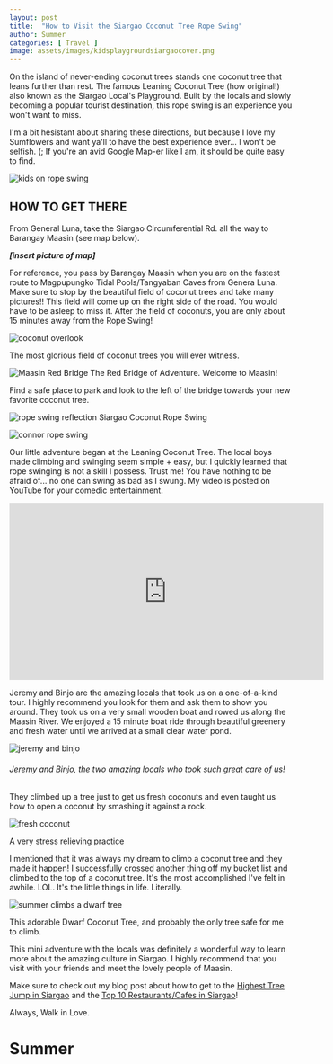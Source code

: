 ```yaml
---
layout: post
title:  "How to Visit the Siargao Coconut Tree Rope Swing"
author: Summer
categories: [ Travel ]
image: assets/images/kidsplaygroundsiargaocover.png
---
```

On the island of never-ending coconut trees stands one coconut tree that leans further than rest. The famous Leaning Coconut Tree (how original!) also known as the Siargao Local's Playground. Built by the locals and slowly becoming a popular tourist destination, this rope swing is an experience you won't want to miss.

I'm a bit hesistant about sharing these directions, but because I love my Sumflowers and want ya'll to have the best experience ever... I won't be selfish. (; If you're an avid Google Map-er like I am, it should be quite easy to find.

![kids on rope swing](/assets/images/kidsplaygroundsiargao.png)

## HOW TO GET THERE

From General Luna, take the Siargao Circumferential Rd. all the way to Barangay Maasin (see map below).

***[insert picture of map]***

For reference, you pass by Barangay Maasin when you are on the fastest route to Magpupungko Tidal Pools/Tangyaban Caves from Genera Luna. Make sure to stop by the beautiful field of coconut trees and take many pictures!! This field will come up on the right side of the road. You would have to be asleep to miss it. After the field of coconuts, you are only about 15 minutes away from the Rope Swing!

![coconut overlook](/assets/images/coconutoverlook.png)

The most glorious field of coconut trees you will ever witness.

![Maasin Red Bridge](/assets/images/maasinbridge.png)
The Red Bridge of Adventure. Welcome to Maasin!

Find a safe place to park and look to the left of the bridge towards your new favorite coconut tree.

![rope swing reflection](/assets/images/ropeswing.png)
Siargao Coconut Rope Swing

![connor rope swing](/assets/images/connorropeswing.png)

Our little adventure began at the Leaning Coconut Tree. The local boys made climbing and swinging seem simple + easy, but I quickly learned that rope swinging is not a skill I possess. Trust me! You have nothing to be afraid of... no one can swing as bad as I swung. My video is posted on YouTube for your comedic entertainment.

<iframe width="560" height="315" src="https://www.youtube.com/embed/FzgT08PkOfI" title="YouTube video player" frameborder="0" allow="accelerometer; autoplay; clipboard-write; encrypted-media; gyroscope; picture-in-picture" allowfullscreen></iframe>

Jeremy and Binjo are the amazing locals that took us on a one-of-a-kind tour. I highly recommend you look for them and ask them to show you around. They took us on a very small wooden boat and rowed us along the Maasin River. We enjoyed a 15 minute boat ride through beautiful greenery and fresh water until we arrived at a small clear water pond.

![jeremy and binjo](/assets/images/jeremybinjosiargao.png)
###### Jeremy and Binjo, the two amazing locals who took such great care of us!

They climbed up a tree just to get us fresh coconuts and even taught us how to open a coconut by smashing it against a rock.

![fresh coconut](/assets/images/freshcoconut.png)

A very stress relieving practice 

I mentioned that it was always my dream to climb a coconut tree and they made it happen! I successfully crossed another thing off my bucket list and climbed to the top of a coconut tree. It's the most accomplished I've felt in awhile. LOL. It's the little things in life. Literally.

![summer climbs a dwarf tree](/assets/images/summertreeclimb.png)

   This adorable Dwarf Coconut Tree, and probably the only tree safe for me to climb.

This mini adventure with the locals was definitely a wonderful way to learn more about the amazing culture in Siargao. I highly recommend that you visit with your friends and meet the lovely people of Maasin.

Make sure to check out my blog post about how to get to the [Highest Tree Jump in Siargao](https://www.summerislive.com/blog/how-to-get-to-the-highest-tree-jump-in-siargao) and the [Top 10 Restaurants/Cafes in Siargao](https://www.summerislive.com/blog/summer-is-live-food-guide-siargao)!

Always, Walk in Love.

# Summer